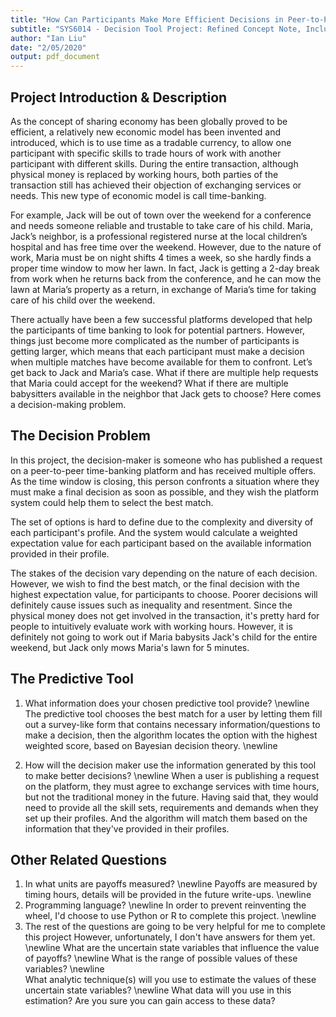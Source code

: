 ```yaml
---
title: "How Can Participants Make More Efficient Decisions in Peer-to-Peer Sharing Economy?"
subtitle: "SYS6014 - Decision Tool Project: Refined Concept Note, Includng Initial Formal Model"
author: "Ian Liu"
date: "2/05/2020"
output: pdf_document
---
```




## Project Introduction & Description

As the concept of sharing economy has been globally proved to be efficient, a relatively new economic model has been invented and introduced, which is to use time as a tradable currency, to allow one participant with specific skills to trade hours of work with another participant with different skills. During the entire transaction, although physical money is replaced by working hours, both parties of the transaction still has achieved their objection of exchanging services or needs. This new type of economic model is call time-banking.

For example, Jack will be out of town over the weekend for a conference and needs someone reliable and trustable to take care of his child. Maria, Jack’s neighbor, is a professional registered nurse at the local children’s hospital and has free time over the weekend. However, due to the nature of work, Maria must be on night shifts 4 times a week, so she hardly finds a proper time window to mow her lawn. In fact, Jack is getting a 2-day break from work when he returns back from the conference, and he can mow the lawn at Maria’s property as a return, in exchange of Maria’s time for taking care of his child over the weekend. 

There actually have been a few successful platforms developed that help the participants of time banking to look for potential partners. However, things just become more complicated as the number of participants is getting larger, which means that each participant must make a decision when multiple matches have become available for them to confront. Let’s get back to Jack and Maria’s case. What if there are multiple help requests that Maria could accept for the weekend? What if there are multiple babysitters available in the neighbor that Jack gets to choose? Here comes a decision-making problem.

## The Decision Problem

In this project, the decision-maker is someone who has published a request on a peer-to-peer time-banking platform and has received multiple offers. As the time window is closing, this person confronts a situation where they must make a final decision as soon as possible, and they wish the platform system could help them to select the best match.

The set of options is hard to define due to the complexity and diversity of each participant's profile. And the system would calculate a weighted expectation value for each participant based on the available information provided in their profile.

The stakes of the decision vary depending on the nature of each decision. However, we wish to find the best match, or the final decision with the highest expectation value, for participants to choose. Poorer decisions will definitely cause issues such as inequality and resentment. Since the physical money does not get involved in the transaction, it's pretty hard for people to intuitively evaluate work with working hours. However, it is definitely not going to work out if Maria babysits Jack's child for the entire weekend, but Jack only mows Maria's lawn for 5 minutes.

## The Predictive Tool

1. What information does your chosen predictive tool provide?
\newline 
The predictive tool chooses the best match for a user by letting them fill out a survey-like form that contains necessary information/questions to make a decision, then the algorithm locates the option with the highest weighted score, based on Bayesian decision theory.
\newline 

2. How will the decision maker use the information generated by this tool to make better decisions?
\newline 
When a user is publishing a request on the platform, they must agree to exchange services with time hours, but not the traditional money in the future. Having said that, they would need to provide all the skill sets, requirements and demands when they set up their profiles. And the algorithm will match them based on the information that they've provided in their profiles.

## Other Related Questions

1. In what units are payoffs measured?
\newline
Payoffs are measured by timing hours, details will be provided in the future write-ups.
\newline 
2. Programming language?
\newline
In order to prevent reinventing the wheel, I'd choose to use Python or R to complete this project.
\newline
3. The rest of the questions are going to be very helpful for me to complete this project However, unfortunately, I don't have answers for them yet.
\newline
What are the uncertain state variables that influence the value of payoffs?
\newline
What is the range of possible values of these variables?
\newline	
What analytic technique(s) will you use to estimate the values of these uncertain state variables?
\newline
What data will you use in this estimation? Are you sure you can gain access to these data?
